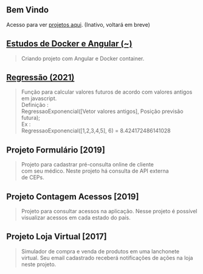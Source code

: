 Bem Vindo
----------------------------------------------------------------------------
Acesso para ver [projetos aqui](https://repositoriooiler.com.br/). (Inativo, voltará em breve)  

[Estudos de Docker e Angular (~)](/projeto-app-angular/app-angular)
----------------------------------------------------------------------------
> Criando projeto com Angular e Docker container.

[Regressão (2021)](/Regressao.js)
----------------------------------------------------------------------------
> Função para calcular valores futuros de acordo com valores antigos em javascript.  
> Definição :  
RegressaoExponencial([Vetor valores antigos], Posição previsão futura);  
> Ex :  
RegressaoExponencial([1,2,3,4,5], 6) = 8.424172486141028

Projeto Formulário [2019]
----------------------------------------------------------------------------
> Projeto para cadastrar pré-consulta online de cliente  
com seu  médico.  Neste  projeto há consulta de API  externa  
de CEPs.  

Projeto Contagem Acessos [2019]
----------------------------------------------------------------------------
> Projeto para consultar acessos na aplicação. Nesse projeto é possível   
visualizar acessos em cada estado do país.  

Projeto Loja Virtual [2017]
----------------------------------------------------------------------------
> Simulador de compra e venda de produtos em uma lanchonete  
virtual. Seu email cadastrado receberá notificações de ações na loja  
neste projeto.







